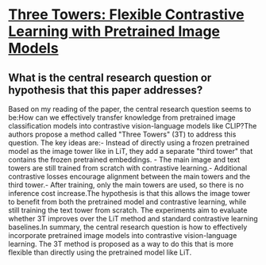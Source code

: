 # [Three Towers: Flexible Contrastive Learning with Pretrained Image Models](https://arxiv.org/abs/2305.16999)

## What is the central research question or hypothesis that this paper addresses?

Based on my reading of the paper, the central research question seems to be:How can we effectively transfer knowledge from pretrained image classification models into contrastive vision-language models like CLIP?The authors propose a method called "Three Towers" (3T) to address this question. The key ideas are:- Instead of directly using a frozen pretrained model as the image tower like in LiT, they add a separate "third tower" that contains the frozen pretrained embeddings. - The main image and text towers are still trained from scratch with contrastive learning.- Additional contrastive losses encourage alignment between the main towers and the third tower.- After training, only the main towers are used, so there is no inference cost increase.The hypothesis is that this allows the image tower to benefit from both the pretrained model and contrastive learning, while still training the text tower from scratch. The experiments aim to evaluate whether 3T improves over the LiT method and standard contrastive learning baselines.In summary, the central research question is how to effectively incorporate pretrained image models into contrastive vision-language learning. The 3T method is proposed as a way to do this that is more flexible than directly using the pretrained model like LiT.
